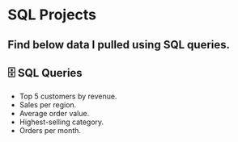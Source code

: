 # SQL Projects
Find below data I pulled using SQL queries. 
---
## 🗄️ SQL Queries
- Top 5 customers by revenue.  
- Sales per region.  
- Average order value.  
- Highest-selling category.  
- Orders per month.
